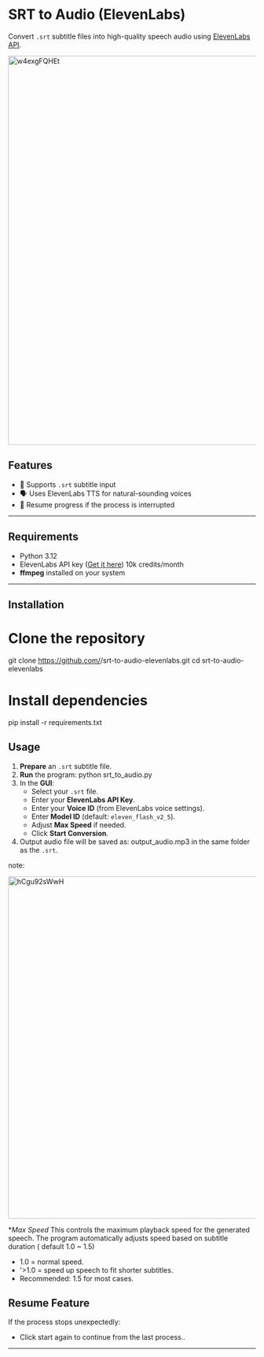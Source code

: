 # SRT to Audio (ElevenLabs)

Convert `.srt` subtitle files into high-quality speech audio using [ElevenLabs API](https://elevenlabs.io/).

<img width="927" height="790" alt="w4exgFQHEt" src="https://github.com/user-attachments/assets/5e99a53e-629b-4dd6-9707-4b9783336c0d" />




## Features
- 🎯 Supports `.srt` subtitle input
- 🗣️ Uses ElevenLabs TTS for natural-sounding voices
- 💾 Resume progress if the process is interrupted

---

## Requirements
- Python 3.12
- ElevenLabs API key ([Get it here](https://elevenlabs.io/app/settings/api-keys)) 10k credits/month
- **ffmpeg** installed on your system


---

## Installation

# Clone the repository
git clone https://github.com/<your-username>/srt-to-audio-elevenlabs.git
cd srt-to-audio-elevenlabs

# Install dependencies
pip install -r requirements.txt


## Usage

1. **Prepare** an `.srt` subtitle file.
2. **Run** the program:
   python srt_to_audio.py
3. In the **GUI**:
   * Select your `.srt` file.
   * Enter your **ElevenLabs API Key**.
   * Enter your **Voice ID** (from ElevenLabs voice settings).
   * Enter **Model ID** (default: `eleven_flash_v2_5`).
   * Adjust **Max Speed** if needed.
   * Click **Start Conversion**.
4. Output audio file will be saved as:
   output_audio.mp3 in the same folder as the `.srt`.

note:

<img width="720" height="695" alt="hCgu92sWwH" src="https://github.com/user-attachments/assets/de216ee9-1489-4fae-aba0-45718e7aa2a3" />

**Max Speed*
This controls the maximum playback speed for the generated speech.
The program automatically adjusts speed based on subtitle duration ( default 1.0 ~ 1.5)
- 1.0 = normal speed.
- '>1.0 = speed up speech to fit shorter subtitles.
- Recommended: 1.5 for most cases.


## Resume Feature

If the process stops unexpectedly:

* Click start again to continue from the last process..

---

